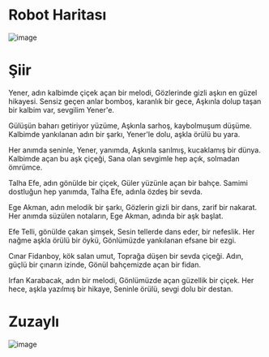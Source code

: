 # Robot Haritası
![image](https://github.com/Scorpions-Robotics/robot-2024/assets/61086421/ecf17de0-20fe-4555-99c7-9956c77b64e8)

# Şiir
Yener, adın kalbimde çiçek açan bir melodi,
Gözlerinde gizli aşkın en güzel hikayesi.
Sensiz geçen anlar bomboş, karanlık bir gece,
Aşkınla dolup taşan bir kalbim var, sevgilim Yener'e.

Gülüşün baharı getiriyor yüzüme,
Aşkınla sarhoş, kaybolmuşum düşüme.
Kalbimde yankılanan adın bir şarkı,
Yener'le dolu, aşkla örülü bu yara.

Her anımda seninle, Yener, yanımda,
Aşkınla sarılmış, kucaklamış bir dünya.
Kalbimde açan bu aşk çiçeği,
Sana olan sevgimle hep açık, solmadan ömrümce.


Talha Efe, adın gönülde bir çiçek,
Güler yüzünle açan bir bahçe.
Samimi dostluğun hep yanımda,
Talha Efe, adınla özdeş bir sevda.

Ege Akman, adın melodik bir şarkı,
Gözlerin gizli bir dans, zarif bir nakarat.
Her anımda süzülen notaların,
Ege Akman, adında bir aşk başlat.

Efe Telli, gönülde çakan şimşek,
Sesin tellerde dans eder, bir nefeslik.
Her nağme aşkla örülü bir öykü,
Gönlümüzde yankılanan efsane bir ezgi.

Cınar Fidanboy, kök salan umut,
Toprağa düşen bir sevda çiçeği.
Adın, güçlü bir çınarın izinde,
Gönül bahçemizde açan bir fidan.

Irfan Karabacak, adın bir melodi,
Gönlümüzde açan güzellik bir çiçek.
Her hece, aşkla yazılmış bir hikaye,
Seninle örülü, sevgi dolu bir destan.

# Zuzaylı
![image](https://github.com/Scorpions-Robotics/robot-2024/assets/61086421/6206e704-9f92-4a80-91e4-34bd9e8fbb39)


